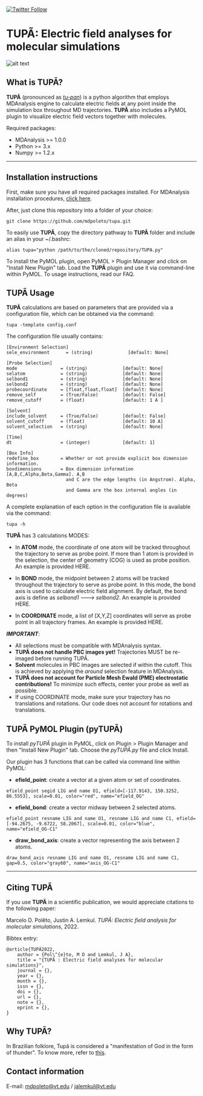 [![Twitter Follow](https://img.shields.io/twitter/follow/mdpoleto?style=social)](https://twitter.com/mdpoleto)

# **TUPÃ**: Electric field analyses for molecular simulations

![alt text](https://github.com/mdpoleto/tupa/blob/main/LOGO/TUPÃ_LOGO.png "TUPÃ")

## What is TUPÃ?
**TUPÃ** (pronounced as [*tu-pan*](https://translate.google.com/?hl=pt-BR&sl=pt&tl=en&text=tup%C3%A3&op=translate)) is a python algorithm that employs MDAnalysis engine to calculate electric fields at any point inside
the simulation box throughout MD trajectories. **TUPÃ** also includes a PyMOL plugin to visualize electric
field vectors together with molecules.

Required packages:

* MDAnalysis >= 1.0.0
* Python     >= 3.x
* Numpy      >= 1.2.x

------------------------------
## Installation instructions

First, make sure you have all required packages installed. For MDAnalysis installation procedures, [click here](https://www.mdanalysis.org/pages/installation_quick_start/).

After, just clone this repository into a folder of your choice:

    git clone https://github.com/mdpoleto/tupa.git

To easily use **TUPÃ**, copy the directory pathway to **TUPÃ** folder and include an alias in your ~/.bashrc:

    alias tupa="python /path/to/the/cloned/repository/TUPA.py"

To install the PyMOL plugin, open PyMOL > Plugin Manager and click on "Install New Plugin" tab.
Load the **TUPÃ** plugin and use it via command-line within PyMOL. To usage instructions, read our FAQ.


## TUPÃ Usage
**TUPÃ** calculations are based on parameters that are provided via a configuration file,
which can be obtained via the command:

    tupa -template config.conf


The configuration file usually contains:

    [Environment Selection]
    sele_environment      = (string)             [default: None]

    [Probe Selection]
    mode                = (string)             [default: None]
    selatom             = (string)             [default: None]
    selbond1            = (string)             [default: None]
    selbond2            = (string)             [default: None]
    probecoordinate     = [float,float,float]  [default: None]
    remove_self         = (True/False)         [default: False]
    remove_cutoff       = (float)              [default: 1 A ]

    [Solvent]
    include_solvent     = (True/False)         [default: False]
    solvent_cutoff      = (float)              [default: 10 A]
    solvent_selection   = (string)             [default: None]

    [Time]
    dt                  = (integer)            [default: 1]

    [Box Info]
    redefine_box        = Whether or not provide explicit box dimension information.
    boxdimensions       = Box dimension information [A,B,C,Alpha,Beta,Gamma]. A,B
                          and C are the edge lengths (in Angstrom). Alpha, Beta
                          and Gamma are the box internal angles (in degrees)

A complete explanation of each option in the configuration file is available via the command:

    tupa -h

**TUPÃ** has 3 calculations MODES:

* In **ATOM** mode, the coordinate of one atom will be tracked throughout the trajectory to serve as probe point.
If more than 1 atom is provided in the selection, the center of geometry (COG) is used as probe position. An example
is provided HERE.

* In **BOND** mode, the midpoint between 2 atoms will be tracked throughout the trajectory to serve as probe
point. In this mode, the bond axis is used to calculate electric field alignment. By default, the bond axis is
define as *selbond1 ---> selbond2*. An example is provided HERE.

* In **COORDINATE** mode, a list of [X,Y,Z] coordinates will serve as probe point in all trajectory frames.
An example is provided HERE.

***IMPORTANT***:
* All selections must be compatible with MDAnalysis syntax.
* **TUPÃ does not handle PBC images yet!** Trajectories MUST be re-imaged before running TUPÃ.
* **Solvent** molecules in PBC images are selected if within the cutoff. This is achieved by applying the *around* selection feature in MDAnalysis.
* **TUPÃ does not account for Particle Mesh Ewald (PME) electrostatic contributions!** To minimize such effects, center your probe as well as possible.
* If using COORDINATE mode, make sure your trajectory has no translations and rotations. Our code does not account for rotations and translations.


## TUPÃ PyMOL Plugin (pyTUPÃ)

To install *pyTUPÃ* plugin in PyMOL, click on Plugin > Plugin Manager and then "Install New Plugin" tab.
Choose the *pyTUPÃ.py* file and click Install.

Our plugin has 3 functions that can be called via command line within PyMOL:

* **efield_point**: create a vector at a given atom or set of coordinates.
```
efield_point segid LIG and name O1, efield=[-117.9143, 150.3252, 86.5553], scale=0.01, color="red", name="efield_OG"
```

* **efield_bond**: create a vector midway between 2 selected atoms.
```
efield_point resname LIG and name O1, resname LIG and name C1, efield=[-94.2675, -9.6722, 58.2067], scale=0.01, color="blue", name="efield_OG-C1"
```

* **draw_bond_axis**: create a vector representing the axis between 2 atoms.
```
draw_bond_axis resname LIG and name O1, resname LIG and name C1, gap=0.5, color="gray60", name="axis_OG-C1"
```

--------------------------
## Citing TUPÃ

If you use **TUPÃ** in a scientific publication, we would appreciate citations to the following paper:

Marcelo D. Polêto, Justin A. Lemkul. *TUPÃ: Electric field analysis for molecular simulations*, 2022.

Bibtex entry:
```
@article{TUPÃ2022,
    author = {Pol\^{e}to, M D and Lemkul, J A},
    title = "{TUPÃ : Electric field analyses for molecular simulations}",
    journal = {},
    year = {},
    month = {},
    issn = {},
    doi = {},
    url = {},
    note = {},
    eprint = {},
}
```
## Why TUPÃ?

In Brazilian folklore, Tupã is considered a "manifestation of God in the form of thunder". To know more, refer to [this](https://en.wikipedia.org/wiki/Tup%C3%A3_(mythology)).

## Contact information
E-mail: mdpoleto@vt.edu / jalemkul@vt.edu
